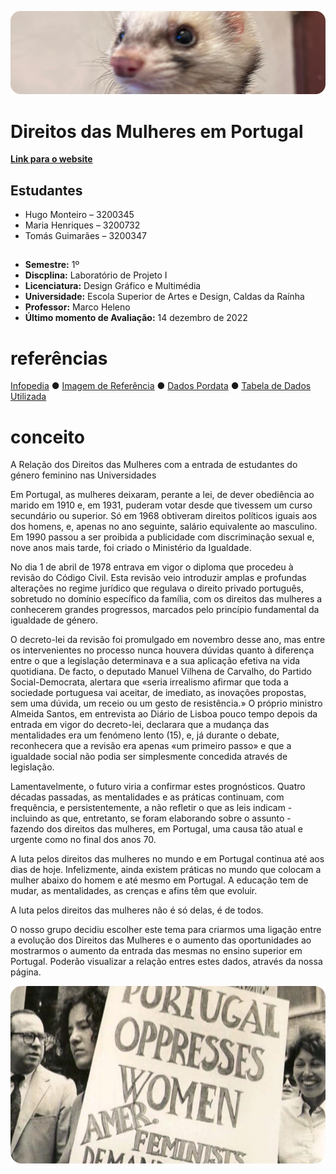 ![header.png](relatorio-img/eddie.png)

# Direitos das Mulheres em Portugal

**[Link para o website](https://editor.p5js.org/hugomrmonteiro/sketches/RT5sPH4ci)**

## Estudantes
- Hugo Monteiro – 3200345  
- Maria Henriques – 3200732  
- Tomás Guimarães – 3200347

## 

- **Semestre:** 1º
- **Discplina:** Laboratório de Projeto I
- **Licenciatura:** Design Gráfico e Multimédia
- **Universidade:**  Escola Superior de Artes e Design, Caldas da Raínha
- **Professor:** Marco Heleno
- **Último momento de Avaliação:** 14 dezembro de 2022

#  referências
 [Infopedia](https://www.infopedia.pt/apoio/artigos/$historia-dos-direitos-da-mulher)  ●  [Imagem de Referência](https://www.politize.com.br/wp-content/uploads/2022/03/A-Histo%CC%81ria-dos-Direitos-das-Mulheres-3.png)  ●  [Dados Pordata](https://www.pordata.pt/portugal/alunos+matriculados+no+ensino+superior+total+e+por+sexo-1048-8485)  ●  [Tabela de Dados Utilizada](database/tabelaDados.csv)

# conceito
A Relação dos Direitos das Mulheres com a entrada de estudantes do género feminino nas Universidades

Em Portugal, as mulheres deixaram, perante a lei, de dever obediência ao marido em 1910 e, em 1931, puderam votar desde que tivessem um curso secundário ou superior. Só em 1968 obtiveram direitos políticos iguais aos dos homens, e, apenas no ano seguinte, salário equivalente ao masculino. Em 1990 passou a ser proibida a publicidade com discriminação sexual e, nove anos mais tarde, foi criado o Ministério da Igualdade.

No dia 1 de abril de 1978 entrava em vigor o diploma que procedeu à revisão do Código Civil. Esta revisão veio introduzir amplas e profundas alterações no regime jurídico que regulava o direito privado português, sobretudo no domínio específico da família, com os direitos das mulheres a conhecerem grandes progressos, marcados pelo princípio fundamental da igualdade de género.

O decreto-lei da revisão foi promulgado em novembro desse ano, mas entre os intervenientes no processo nunca houvera dúvidas quanto à diferença entre o que a legislação determinava e a sua aplicação efetiva na vida quotidiana. De facto, o deputado Manuel Vilhena de Carvalho, do Partido Social-Democrata, alertara que «seria irrealismo afirmar que toda a sociedade portuguesa vai aceitar, de imediato, as inovações propostas, sem uma dúvida, um receio ou um gesto de resistência.» O próprio ministro Almeida Santos, em entrevista ao Diário de Lisboa pouco tempo depois da entrada em vigor do decreto-lei, declarara que a mudança das mentalidades era um fenómeno lento (15), e, já durante o debate, reconhecera que a revisão era apenas «um primeiro passo» e que a igualdade social não podia ser simplesmente concedida através de legislação.

Lamentavelmente, o futuro viria a confirmar estes prognósticos. Quatro décadas passadas, as mentalidades e as práticas continuam, com frequência, e persistentemente, a não refletir o que as leis indicam - incluindo as que, entretanto, se foram elaborando sobre o assunto - fazendo dos direitos das mulheres, em Portugal, uma causa tão atual e urgente como no final dos anos 70.

A luta pelos direitos das mulheres no mundo e em Portugal continua até aos dias de hoje. Infelizmente, ainda existem práticas no mundo que colocam a mulher abaixo do homem e até mesmo em Portugal. A educação tem de mudar, as mentalidades, as crenças e afins têm que evoluir.

A luta pelos direitos das mulheres não é só delas, é de todos.

O nosso grupo decidiu escolher este tema para criarmos uma ligação entre a evolução dos Direitos das Mulheres e o aumento das oportunidades ao mostrarmos o aumento da entrada das mesmas no ensino superior em Portugal. Poderão visualizar a relação entres estes dados, através da nossa página.

![relatorio-img/portugal-oppresses-women.png](relatorio-img/portugal-oppresses-women.png)